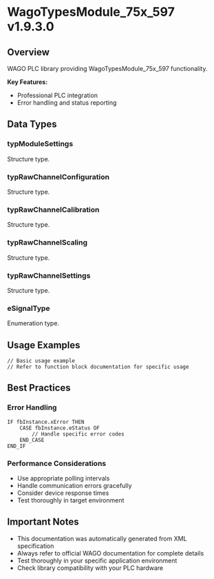 # WagoTypesModule_75x_597 v1.9.3.0

## Overview
WAGO PLC library providing WagoTypesModule_75x_597 functionality.

**Key Features:**
- Professional PLC integration
- Error handling and status reporting

## Data Types

### typModuleSettings
Structure type.

### typRawChannelConfiguration
Structure type.

### typRawChannelCalibration
Structure type.

### typRawChannelScaling
Structure type.

### typRawChannelSettings
Structure type.

### eSignalType
Enumeration type.

## Usage Examples

```iec
// Basic usage example
// Refer to function block documentation for specific usage
```

## Best Practices

### Error Handling
```iec
IF fbInstance.xError THEN
    CASE fbInstance.eStatus OF
        // Handle specific error codes
    END_CASE
END_IF
```

### Performance Considerations
- Use appropriate polling intervals
- Handle communication errors gracefully
- Consider device response times
- Test thoroughly in target environment

## Important Notes

- This documentation was automatically generated from XML specification
- Always refer to official WAGO documentation for complete details
- Test thoroughly in your specific application environment
- Check library compatibility with your PLC hardware

